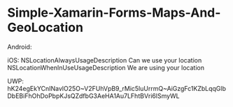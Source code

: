 # Simple-Xamarin-Forms-Maps-And-GeoLocation

Android:
<meta-data android:name="com.google.android.geo.API_KEY" android:value="AIzaSyAYj8b5gi1G1o1BVfyhkJNXLGx0_3ELMgw"/>

iOS:
<key>NSLocationAlwaysUsageDescription</key>
    <string>Can we use your location</string>
<key>NSLocationWhenInUseUsageDescription</key>
    <string>We are using your location</string>

UWP:
hK24egEkYCnINavlO25O~V2FUhVpB9_rMic5luUrrmQ~AiGzgFc1KZbLqqGlbDbEBiFhOhDoPbpKJsQZdfbG3AeHA1Au7LFhtBVri6lSmyWL
